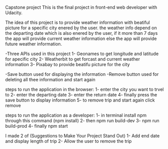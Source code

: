 Capstone project 
This is the final project in front-end web developer with Udacity.

The idea of this project is to provide weather information with beatiful picture for a specific city enered by the user.
the weather info depend on the departing date  which is also enered by the user, if it more than 7 days the app will provide current weather information else the app will provide future weather information.

-Three APIs used in this project
1- Geonames to get longitude and latitude for apecific city
2- Weatherbit to get forcast and current weather information 
3- Pixabay to provide beatifu picture for the city 

-Save button used for displaying the information 
-Remove button used for deleting all thee information and start again 

steps to run the application in the browser:
1- enter the city you want to trvel to 
2- enter the departing date
3- enter the return date
4- finally press the save button to display information
5- to remove trip and start again click remove 

steps to run the application as a developer:
1- in terminal install npm through this command (npm install)
2- then npm run build-dev 
3- npm run build-prod
4- finally npm start 

I made 2 of (Suggestions to Make Your Project Stand Out)
1- Add end date and display length of trip
2- Allow the user to remove the trip



